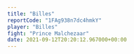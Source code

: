 ```yaml
---
title: "Billes"
reportCode: "1FAg938n7dc4hmkY"
player: "Billes"
fight: "Prince Malchezaar"
date: 2021-09-12T20:20:12.967000+00:00
---
```

